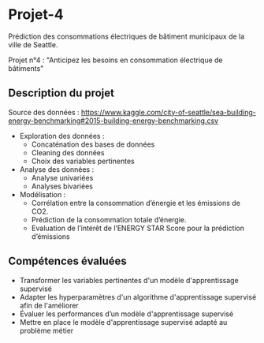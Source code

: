 # Projet-4
Prédiction des consommations électriques de bâtiment municipaux  de la ville de Seattle.

Projet n°4 : "Anticipez les besoins en consommation électrique de bâtiments"

## Description du projet

Source des données : https://www.kaggle.com/city-of-seattle/sea-building-energy-benchmarking#2015-building-energy-benchmarking.csv
* Exploration des données :
    - Concaténation des bases de données
    - Cleaning des données
    - Choix des variables pertinentes
* Analyse des données : 
    - Analyse univariées
    - Analyses bivariées
* Modélisation : 
    - Corrélation entre la consommation d’énergie et les émissions de CO2.
    - Prédiction de la consommation totale d’énergie.
    - Evaluation de l’intérêt de l’ENERGY STAR Score pour la prédiction d’émissions 

## Compétences évaluées
* Transformer les variables pertinentes d'un modèle d'apprentissage supervisé
* Adapter les hyperparamètres d'un algorithme d'apprentissage supervisé afin de l'améliorer
* Évaluer les performances d’un modèle d'apprentissage supervisé
* Mettre en place le modèle d'apprentissage supervisé adapté au problème métier
